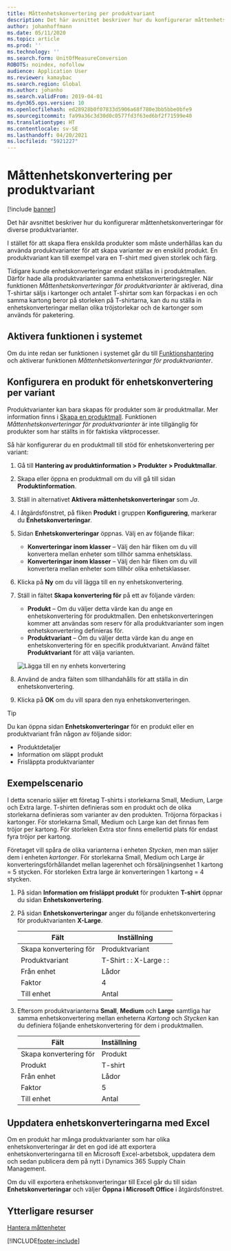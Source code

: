 ```yaml
---
title: Måttenhetskonvertering per produktvariant
description: Det här avsnittet beskriver hur du konfigurerar måttenhetskonvertering för produktvarianter. Den innehåller ett exempel på inställningarna.
author: johanhoffmann
ms.date: 05/11/2020
ms.topic: article
ms.prod: ''
ms.technology: ''
ms.search.form: UnitOfMeasureConversion
ROBOTS: noindex, nofollow
audience: Application User
ms.reviewer: kamaybac
ms.search.region: Global
ms.author: johanho
ms.search.validFrom: 2019-04-01
ms.dyn365.ops.version: 10
ms.openlocfilehash: ed28928b0f07833d5906a68f780e3bb5bbe0bfe9
ms.sourcegitcommit: fa99a36c3d30d0c0577fd3f63ed6bf2f71599e40
ms.translationtype: HT
ms.contentlocale: sv-SE
ms.lasthandoff: 04/20/2021
ms.locfileid: "5921227"
---
```

# <a name="unit-of-measure-conversion-per-product-variant"></a>Måttenhetskonvertering per produktvariant

[!include [banner](../includes/banner.md)]

Det här avsnittet beskriver hur du konfigurerar måttenhetskonverteringar för diverse produktvarianter.

I stället för att skapa flera enskilda produkter som måste underhållas kan du använda produktvarianter för att skapa varianter av en enskild produkt. En produktvariant kan till exempel vara en T-shirt med given storlek och färg.

Tidigare kunde enhetskonverteringar endast ställas in i produktmallen. Därför hade alla produktvarianter samma enhetskonverteringsregler. När funktionen *Måttenhetskonverteringar för produktvarianter* är aktiverad, dina T-shirtar säljs i kartonger och antalet T-shirtar som kan förpackas i en och samma kartong beror på storleken på T-shirtarna, kan du nu ställa in enhetskonverteringar mellan olika tröjstorlekar och de kartonger som används för paketering.

## <a name="turn-on-the-feature-in-your-system"></a>Aktivera funktionen i systemet

Om du inte redan ser funktionen i systemet går du till [Funktionshantering](../../fin-ops-core/fin-ops/get-started/feature-management/feature-management-overview.md) och aktiverar funktionen *Måttenhetskonverteringar för produktvarianter*.

## <a name="set-up-a-product-for-unit-conversion-per-variant"></a>Konfigurera en produkt för enhetskonvertering per variant

Produktvarianter kan bara skapas för produkter som är produktmallar. Mer information finns i [Skapa en produktmall](tasks/create-product-master.md). Funktionen *Måttenhetskonverteringar för produktvarianter* är inte tillgänglig för produkter som har ställts in för faktiska viktprocesser.

Så här konfigurerar du en produktmall till stöd för enhetskonvertering per variant:

1. Gå till **Hantering av produktinformation \> Produkter \> Produktmallar**.
1. Skapa eller öppna en produktmall om du vill gå till sidan **Produktinformation**.
1. Ställ in alternativet **Aktivera måttenhetskonverteringar** som *Ja*.
1. I åtgärdsfönstret, på fliken **Produkt** i gruppen **Konfigurering**, markerar du **Enhetskonverteringar**.
1. Sidan **Enhetskonverteringar** öppnas. Välj en av följande flikar:

    - **Konverteringar inom klasser** – Välj den här fliken om du vill konvertera mellan enheter som tillhör samma enhetsklass.
    - **Konverteringar inom klasser** – Välj den här fliken om du vill konvertera mellan enheter som tillhör olika enhetsklasser.

1. Klicka på **Ny** om du vill lägga till en ny enhetskonvertering.
1. Ställ in fältet **Skapa konvertering för** på ett av följande värden:

    - **Produkt** – Om du väljer detta värde kan du ange en enhetskonvertering för produktmallen. Den enhetskonverteringen kommer att användas som reserv för alla produktvarianter som ingen enhetskonvertering definieras för.
    - **Produktvariant** – Om du väljer detta värde kan du ange en enhetskonvertering för en specifik produktvariant. Använd fältet **Produktvariant** för att välja varianten.

    ![Lägga till en ny enhets konvertering](media/uom-new-conversion.png "Lägga till en ny enhetskonvertering")

1. Använd de andra fälten som tillhandahålls för att ställa in din enhetskonvertering.
1. Klicka på **OK** om du vill spara den nya enhetskonverteringen.

> [!TIP]
> Du kan öppna sidan **Enhetskonverteringar** för en produkt eller en produktvariant från någon av följande sidor:
> 
> - Produktdetaljer
> - Information om släppt produkt
> - Frisläppta produktvarianter

## <a name="example-scenario"></a>Exempelscenario

I detta scenario säljer ett företag T-shirts i storlekarna Small, Medium, Large och Extra large. T-shirten definieras som en produkt och de olika storlekarna definieras som varianter av den produkten. Tröjorna förpackas i kartonger. För storlekarna Small, Medium och Large kan det finnas fem tröjor per kartong. För storleken Extra stor finns emellertid plats för endast fyra tröjor per kartong.

Företaget vill spåra de olika varianterna i enheten *Stycken*, men man säljer dem i enheten *kartonger*. För storlekarna Small, Medium och Large är konverteringsförhållandet mellan lagerenhet och försäljningsenhet 1 kartong = 5 stycken. För storleken Extra large är konverteringen 1 kartong = 4 stycken.

1. På sidan **Information om frisläppt produkt** för produkten **T-shirt** öppnar du sidan **Enhetskonvertering**.
1. På sidan **Enhetskonverteringar** anger du följande enhetskonvertering för produktvarianten **X-Large**.

    | Fält                 | Inställning                 |
    |-----------------------|-------------------------|
    | Skapa konvertering för | Produktvariant         |
    | Produktvariant       | T-Shirt : : X-Large : : |
    | Från enhet             | Lådor                   |
    | Faktor                | 4                       |
    | Till enhet               | Antal                  |

1. Eftersom produktvarianterna **Small**, **Medium** och **Large** samtliga har samma enhetskonvertering mellan enheterna *Kartong* och *Stycken* kan du definiera följande enhetskonvertering för dem i produktmallen.

    | Fält                 | Inställning |
    |-----------------------|---------|
    | Skapa konvertering för | Produkt |
    | Produkt               | T-shirt |
    | Från enhet             | Lådor   |
    | Faktor                | 5       |
    | Till enhet               | Antal  |

## <a name="using-excel-to-update-the-unit-conversions"></a>Uppdatera enhetskonverteringarna med Excel

Om en produkt har många produktvarianter som har olika enhetskonverteringar är det en god idé att exportera enhetskonverteringarna till en Microsoft Excel-arbetsbok, uppdatera dem och sedan publicera dem på nytt i Dynamics 365 Supply Chain Management.

Om du vill exportera enhetskonverteringar till Excel går du till sidan **Enhetskonverteringar** och väljer **Öppna i Microsoft Office** i åtgärdsfönstret.

## <a name="additional-resources"></a>Ytterligare resurser

[Hantera måttenheter](tasks/manage-unit-measure.md)


[!INCLUDE[footer-include](../../includes/footer-banner.md)]